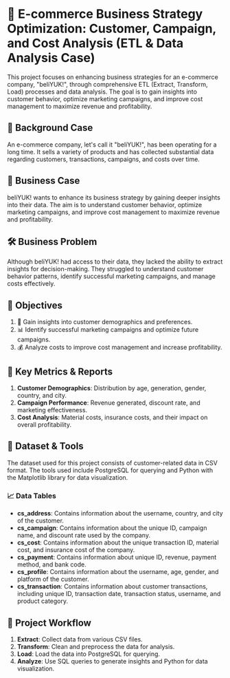 # 🛒 E-commerce Business Strategy Optimization: Customer, Campaign, and Cost Analysis (ETL & Data Analysis Case)
This project focuses on enhancing business strategies for an e-commerce company, "beliYUK!", through comprehensive ETL (Extract, Transform, Load) processes and data analysis. The goal is to gain insights into customer behavior, optimize marketing campaigns, and improve cost management to maximize revenue and profitability.

## 🏢 Background Case
An e-commerce company, let's call it "beliYUK!", has been operating for a long time. It sells a variety of products and has collected substantial data regarding customers, transactions, campaigns, and costs over time.

## 💼 Business Case
beliYUK! wants to enhance its business strategy by gaining deeper insights into their data. The aim is to understand customer behavior, optimize marketing campaigns, and improve cost management to maximize revenue and profitability.

## 🛠️ Business Problem
Although beliYUK! had access to their data, they lacked the ability to extract insights for decision-making. They struggled to understand customer behavior patterns, identify successful marketing campaigns, and manage costs effectively.

## 🎯 Objectives
1. 🧩 Gain insights into customer demographics and preferences.
2. 📊 Identify successful marketing campaigns and optimize future campaigns.
3. 💰 Analyze costs to improve cost management and increase profitability.

## 🔑 Key Metrics & Reports
1. **Customer Demographics**: Distribution by age, generation, gender, country, and city.
2. **Campaign Performance**: Revenue generated, discount rate, and marketing effectiveness.
3. **Cost Analysis**: Material costs, insurance costs, and their impact on overall profitability.

## 📂 Dataset & Tools
The dataset used for this project consists of customer-related data in CSV format. The tools used include PostgreSQL for querying and Python with the Matplotlib library for data visualization.

### 📈 Data Tables
- **cs_address**: Contains information about the username, country, and city of the customer.
- **cs_campaign**: Contains information about the unique ID, campaign name, and discount rate used by the company.
- **cs_cost**: Contains information about the unique transaction ID, material cost, and insurance cost of the company.
- **cs_payment**: Contains information about unique ID, revenue, payment method, and bank code.
- **cs_profile**: Contains information about the username, age, gender, and platform of the customer.
- **cs_transaction**: Contains information about customer transactions, including unique ID, transaction date, transaction status, username, and product category.

## 🚀 Project Workflow
1. **Extract**: Collect data from various CSV files.
2. **Transform**: Clean and preprocess the data for analysis.
3. **Load**: Load the data into PostgreSQL for querying.
4. **Analyze**: Use SQL queries to generate insights and Python for data visualization.
